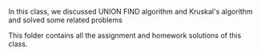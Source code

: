 In this class, we discussed UNION FIND algorithm and Kruskal's algorithm and solved some related problems

This folder contains all the assignment and homework solutions of this class.
